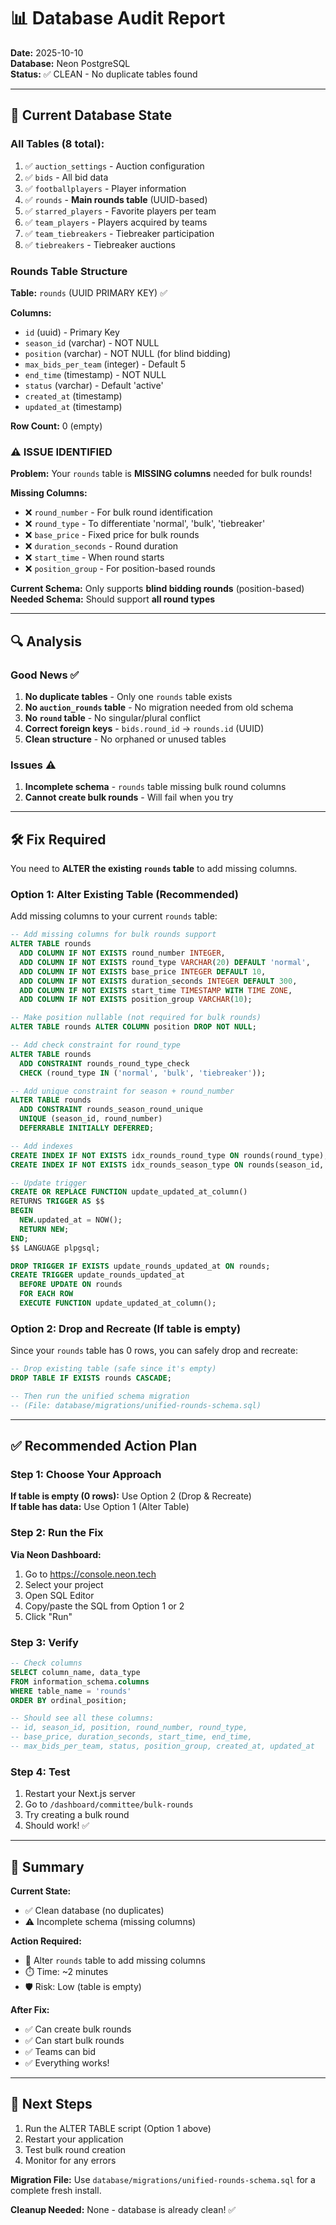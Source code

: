 # 📊 Database Audit Report

**Date:** 2025-10-10  
**Database:** Neon PostgreSQL  
**Status:** ✅ CLEAN - No duplicate tables found

---

## 🎯 Current Database State

### All Tables (8 total):
1. ✅ `auction_settings` - Auction configuration
2. ✅ `bids` - All bid data
3. ✅ `footballplayers` - Player information
4. ✅ `rounds` - **Main rounds table** (UUID-based)
5. ✅ `starred_players` - Favorite players per team
6. ✅ `team_players` - Players acquired by teams
7. ✅ `team_tiebreakers` - Tiebreaker participation
8. ✅ `tiebreakers` - Tiebreaker auctions

### Rounds Table Structure

**Table:** `rounds` (UUID PRIMARY KEY) ✅

**Columns:**
- `id` (uuid) - Primary Key
- `season_id` (varchar) - NOT NULL
- `position` (varchar) - NOT NULL (for blind bidding)
- `max_bids_per_team` (integer) - Default 5
- `end_time` (timestamp) - NOT NULL
- `status` (varchar) - Default 'active'
- `created_at` (timestamp)
- `updated_at` (timestamp)

**Row Count:** 0 (empty)

### ⚠️ ISSUE IDENTIFIED

**Problem:** Your `rounds` table is **MISSING columns** needed for bulk rounds!

**Missing Columns:**
- ❌ `round_number` - For bulk round identification
- ❌ `round_type` - To differentiate 'normal', 'bulk', 'tiebreaker'
- ❌ `base_price` - Fixed price for bulk rounds
- ❌ `duration_seconds` - Round duration
- ❌ `start_time` - When round starts
- ❌ `position_group` - For position-based rounds

**Current Schema:** Only supports **blind bidding rounds** (position-based)  
**Needed Schema:** Should support **all round types**

---

## 🔍 Analysis

### Good News ✅
1. **No duplicate tables** - Only one `rounds` table exists
2. **No `auction_rounds` table** - No migration needed from old schema
3. **No `round` table** - No singular/plural conflict
4. **Correct foreign keys** - `bids.round_id` → `rounds.id` (UUID)
5. **Clean structure** - No orphaned or unused tables

### Issues ⚠️
1. **Incomplete schema** - `rounds` table missing bulk round columns
2. **Cannot create bulk rounds** - Will fail when you try

---

## 🛠️ Fix Required

You need to **ALTER the existing `rounds` table** to add missing columns.

### Option 1: Alter Existing Table (Recommended)
Add missing columns to your current `rounds` table:

```sql
-- Add missing columns for bulk rounds support
ALTER TABLE rounds
  ADD COLUMN IF NOT EXISTS round_number INTEGER,
  ADD COLUMN IF NOT EXISTS round_type VARCHAR(20) DEFAULT 'normal',
  ADD COLUMN IF NOT EXISTS base_price INTEGER DEFAULT 10,
  ADD COLUMN IF NOT EXISTS duration_seconds INTEGER DEFAULT 300,
  ADD COLUMN IF NOT EXISTS start_time TIMESTAMP WITH TIME ZONE,
  ADD COLUMN IF NOT EXISTS position_group VARCHAR(10);

-- Make position nullable (not required for bulk rounds)
ALTER TABLE rounds ALTER COLUMN position DROP NOT NULL;

-- Add check constraint for round_type
ALTER TABLE rounds 
  ADD CONSTRAINT rounds_round_type_check 
  CHECK (round_type IN ('normal', 'bulk', 'tiebreaker'));

-- Add unique constraint for season + round_number
ALTER TABLE rounds 
  ADD CONSTRAINT rounds_season_round_unique 
  UNIQUE (season_id, round_number) 
  DEFERRABLE INITIALLY DEFERRED;

-- Add indexes
CREATE INDEX IF NOT EXISTS idx_rounds_round_type ON rounds(round_type);
CREATE INDEX IF NOT EXISTS idx_rounds_season_type ON rounds(season_id, round_type);

-- Update trigger
CREATE OR REPLACE FUNCTION update_updated_at_column()
RETURNS TRIGGER AS $$
BEGIN
  NEW.updated_at = NOW();
  RETURN NEW;
END;
$$ LANGUAGE plpgsql;

DROP TRIGGER IF EXISTS update_rounds_updated_at ON rounds;
CREATE TRIGGER update_rounds_updated_at
  BEFORE UPDATE ON rounds
  FOR EACH ROW
  EXECUTE FUNCTION update_updated_at_column();
```

### Option 2: Drop and Recreate (If table is empty)
Since your `rounds` table has 0 rows, you can safely drop and recreate:

```sql
-- Drop existing table (safe since it's empty)
DROP TABLE IF EXISTS rounds CASCADE;

-- Then run the unified schema migration
-- (File: database/migrations/unified-rounds-schema.sql)
```

---

## ✅ Recommended Action Plan

### Step 1: Choose Your Approach

**If table is empty (0 rows):** Use Option 2 (Drop & Recreate)  
**If table has data:** Use Option 1 (Alter Table)

### Step 2: Run the Fix

**Via Neon Dashboard:**
1. Go to https://console.neon.tech
2. Select your project
3. Open SQL Editor
4. Copy/paste the SQL from Option 1 or 2
5. Click "Run"

### Step 3: Verify

```sql
-- Check columns
SELECT column_name, data_type 
FROM information_schema.columns 
WHERE table_name = 'rounds'
ORDER BY ordinal_position;

-- Should see all these columns:
-- id, season_id, position, round_number, round_type, 
-- base_price, duration_seconds, start_time, end_time,
-- max_bids_per_team, status, position_group, created_at, updated_at
```

### Step 4: Test

1. Restart your Next.js server
2. Go to `/dashboard/committee/bulk-rounds`
3. Try creating a bulk round
4. Should work! ✅

---

## 📝 Summary

**Current State:**
- ✅ Clean database (no duplicates)
- ⚠️ Incomplete schema (missing columns)

**Action Required:**
- 🔧 Alter `rounds` table to add missing columns
- ⏱️ Time: ~2 minutes
- 🛡️ Risk: Low (table is empty)

**After Fix:**
- ✅ Can create bulk rounds
- ✅ Can start bulk rounds
- ✅ Teams can bid
- ✅ Everything works!

---

## 🎯 Next Steps

1. Run the ALTER TABLE script (Option 1 above)
2. Restart your application
3. Test bulk round creation
4. Monitor for any errors

**Migration File:** Use `database/migrations/unified-rounds-schema.sql` for a complete fresh install.

**Cleanup Needed:** None - database is already clean! ✅
